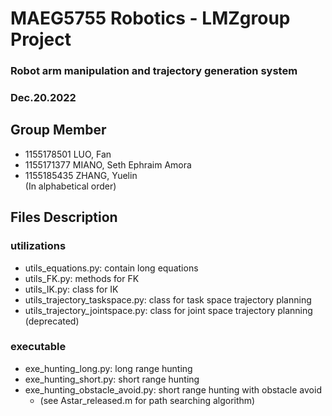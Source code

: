 # MAEG5755 Robotics - LMZgroup Project
### Robot arm manipulation and trajectory generation system
### Dec.20.2022

## Group Member
- 1155178501 LUO, Fan  
- 1155171377 MIANO, Seth Ephraim Amora  
- 1155185435 ZHANG, Yuelin  
(In alphabetical order)

## Files Description
### utilizations
- utils_equations.py: contain long equations
- utils_FK.py: methods for FK
- utils_IK.py: class for IK
- utils_trajectory_taskspace.py: class for task space trajectory planning
- utils_trajectory_jointspace.py: class for joint space trajectory planning (deprecated)
### executable
- exe_hunting_long.py: long range hunting
- exe_hunting_short.py: short range hunting
- exe_hunting_obstacle_avoid.py: short range hunting with obstacle avoid
  - (see Astar_released.m for path searching algorithm)
